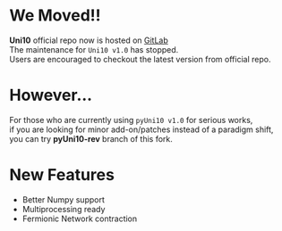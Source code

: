 # We Moved!!

**Uni10** official repo now is hosted on [GitLab](https://gitlab.com/uni10/uni10/)  
The maintenance for `Uni10 v1.0` has stopped.  
Users are encouraged to checkout the latest version from official repo.  

# However...

For those who are currently using `pyUni10 v1.0` for serious works,  
if you are looking for minor add-on/patches instead of a paradigm shift,  
you can try **pyUni10-rev** branch of this fork.

# New Features
 - Better Numpy support
 - Multiprocessing ready
 - Fermionic Network contraction

